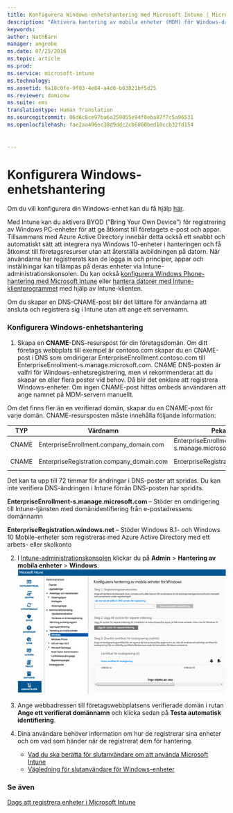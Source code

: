 ```yaml
---
title: Konfigurera Windows-enhetshantering med Microsoft Intune | Microsoft Intune
description: "Aktivera hantering av mobila enheter (MDM) för Windows-datorer, till exempel Windows 10-enheter, med Microsoft Intune."
keywords: 
author: NathBarn
manager: angrobe
ms.date: 07/25/2016
ms.topic: article
ms.prod: 
ms.service: microsoft-intune
ms.technology: 
ms.assetid: 9a18c0fe-9f03-4e84-a4d0-b63821bf5d25
ms.reviewer: damionw
ms.suite: ems
translationtype: Human Translation
ms.sourcegitcommit: 06d6c8ce97ba6a259055e94f0eba87f7c5a96531
ms.openlocfilehash: fae2aa496ec38d9ddc2cb6800bed10ccb32fd154


---
```


# Konfigurera Windows-enhetshantering
Om du vill konfigurera din Windows-enhet kan du få hjälp [här](../enduser/using-your-windows-device-with-intune.md).

Med Intune kan du aktivera BYOD (”Bring Your Own Device”) för registrering av Windows PC-enheter för att ge åtkomst till företagets e-post och appar. Tillsammans med Azure Active Directory innebär detta också ett snabbt och automatiskt sätt att integrera nya Windows 10-enheter i hanteringen och få åtkomst till företagsresurser utan att återställa avbildningen på datorn. När användarna har registrerats kan de logga in och principer, appar och inställningar kan tillämpas på deras enheter via Intune-administrationskonsolen. Du kan också [konfigurera Windows Phone-hantering med Microsoft Intune](set-up-windows-phone-management-with-microsoft-intune.md) eller [hantera datorer med Intune-klientprogrammet](manage-windows-pcs-with-microsoft-intune.md) med hjälp av Intune-klienten.

Om du skapar en DNS-CNAME-post blir det lättare för användarna att ansluta och registrera sig i Intune utan att ange ett servernamn.

### Konfigurera Windows-enhetshantering

  1.  Skapa en **CNAME**-DNS-resurspost för din företagsdomän. Om ditt företags webbplats till exempel är contoso.com skapar du en CNAME-post i DNS som omdirigerar EnterpriseEnrollment.contoso.com till EnterpriseEnrollment-s.manage.microsoft.com. CNAME DNS-posten är valfri för Windows-enhetsregistrering, men vi rekommenderar att du skapar en eller flera poster vid behov. Då blir det enklare att registrera Windows-enheter. Om ingen CNAME-post hittas ombeds användaren att ange namnet på MDM-servern manuellt.

  Om det finns fler än en verifierad domän, skapar du en CNAME-post för varje domän. CNAME-resursposten måste innehålla följande information:

  |TYP|Värdnamn|Pekar på|TTL|
  |--------|-------------|-------------|-------|
  |CNAME|EnterpriseEnrollment.company_domain.com|EnterpriseEnrollment-s.manage.microsoft.com |1 timme|
  |CNAME|EnterpriseRegistration.company_domain.com|EnterpriseRegistration.windows.net|1 timme|

  Det kan ta upp till 72 timmar för ändringar i DNS-poster att spridas. Du kan inte verifiera DNS-ändringen i Intune förrän DNS-posten har spridits.

  **EnterpriseEnrollment-s.manage.microsoft.com** – Stöder en omdirigering till Intune-tjänsten med domänidentifiering från e-postadressens domännamn

  **EnterpriseRegistration.windows.net** – Stöder Windows 8.1- och Windows 10 Mobile-enheter som registreras med Azure Active Directory med ett arbets- eller skolkonto

  2.  I [Intune-administrationskonsolen](http://manage.microsoft.com) klickar du på **Admin** &gt; **Hantering av mobila enheter** &gt; **Windows**.
  ![Dialogrutan Windows-enhetshantering](../media/enroll-intune-winenr.png)

  3.  Ange webbadressen till företagswebbplatsens verifierade domän i rutan **Ange ett verifierat domännamn** och klicka sedan på **Testa automatisk identifiering**.

  4.  Dina användare behöver information om hur de registrerar sina enheter och om vad som händer när de registrerat dem för hantering.
      - [Vad du ska berätta för slutanvändare om att använda Microsoft Intune](what-to-tell-your-end-users-about-using-microsoft-intune.md)
      - [Vägledning för slutanvändare för Windows-enheter](../enduser/using-your-windows-device-with-intune.md)

### Se även
[Dags att registrera enheter i Microsoft Intune](get-ready-to-enroll-devices-in-microsoft-intune.md)



<!--HONumber=Aug16_HO1-->


